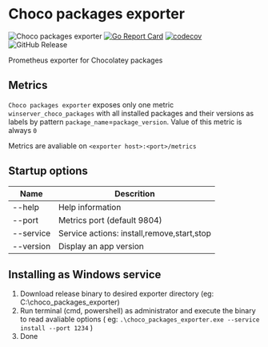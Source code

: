 # Choco packages exporter

![Choco packages exporter](https://github.com/dodopizza/choco_packages_exporter/workflows/Mainline/badge.svg?branch=master)
[![Go Report Card](https://goreportcard.com/badge/github.com/dodopizza/choco_packages_exporter)](https://goreportcard.com/report/github.com/dodopizza/choco_packages_exporter)
[![codecov](https://codecov.io/gh/dodopizza/choco_packages_exporter/branch/master/graph/badge.svg)](https://codecov.io/gh/dodopizza/choco_packages_exporter)
![GitHub Release](https://img.shields.io/github/release/dodopizza/choco_packages_exporter.svg?style=flat)

Prometheus exporter for Chocolatey packages

## Metrics

`Choco packages exporter` exposes only one metric `winserver_choco_packages` with all installed packages and their versions as labels by pattern `package_name`=`package_version`.  Value of this metric is always `0`

Metrics are avaliable on `<exporter host>:<port>/metrics`

## Startup options

Name | Descrition
------------ | -------------
--help | Help information
--port | Metrics port (default 9804)
--service | Service actions: install,remove,start,stop
--version | Display an app version

## Installing as Windows service

1. Download release binary to desired exporter directory (eg: C:\choco_packages_exporter)
2. Run terminal (cmd, powershell) as administrator and execute the binary to read avaliable options ( eg: `.\choco_packages_exporter.exe --service install --port 1234` )
3. Done
